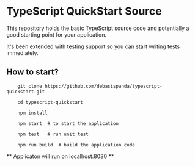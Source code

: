 # TypeScript QuickStart Source

This repository holds the basic TypeScript source code and potentially a good starting point for your application.

It's been extended with testing support so you can start writing tests immediately.

## How to start?

```
    git clone https://github.com/debasispanda/typescript-quickstart.git
    
    cd typescript-quickstart

    npm install

    npm start  # to start the application

    npm test   # run unit test

    npm run build  # build the application code

```

** Applicaton will run on localhost:8080 **
